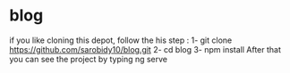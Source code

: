 # blog
if you like cloning this depot, follow the his step :
	1- git clone https://github.com/sarobidy10/blog.git
	2- cd blog
	3- npm install 
After that you can see the project by typing ng serve
